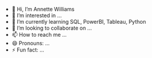 - 👋 Hi, I’m Annette Williams
- 👀 I’m interested in ...
- 🌱 I’m currently learning SQL, PowerBI, Tableau, Python
- 💞️ I’m looking to collaborate on ...
- 📫 How to reach me ...
- 😄 Pronouns: ...
- ⚡ Fun fact: ...

<!---
al3888/al3888 is a ✨ special ✨ repository because its `README.md` (this file) appears on your GitHub profile.
You can click the Preview link to take a look at your changes.
--->
